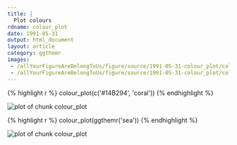 ```yaml
---
title: |
  Plot colours
rdname: colour_plot
date: 1991-05-31
output: html_document
layout: article
category: ggthemr
images:
 - /allYourFigureAreBelongToUs/figure/source/1991-05-31-colour_plot/colour_plot-1.png
 - /allYourFigureAreBelongToUs/figure/source/1991-05-31-colour_plot/colour_plot-2.png
---
```





{% highlight r %}
colour_plot(c('#14B294', 'coral'))
{% endhighlight %}

![plot of chunk colour_plot](/allYourFigureAreBelongToUs/figure/source/1991-05-31-colour_plot/colour_plot-1.png) 

{% highlight r %}
colour_plot(ggthemr('sea'))
{% endhighlight %}

![plot of chunk colour_plot](/allYourFigureAreBelongToUs/figure/source/1991-05-31-colour_plot/colour_plot-2.png) 
